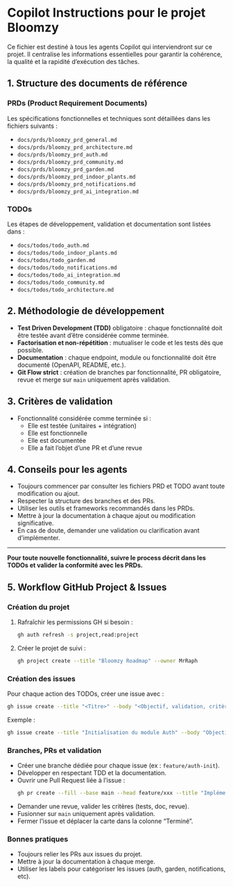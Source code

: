 # Copilot Instructions pour le projet Bloomzy

Ce fichier est destiné à tous les agents Copilot qui interviendront sur ce projet. Il centralise les informations essentielles pour garantir la cohérence, la qualité et la rapidité d’exécution des tâches.

## 1. Structure des documents de référence

### PRDs (Product Requirement Documents)
Les spécifications fonctionnelles et techniques sont détaillées dans les fichiers suivants :
- `docs/prds/bloomzy_prd_general.md`
- `docs/prds/bloomzy_prd_architecture.md`
- `docs/prds/bloomzy_prd_auth.md`
- `docs/prds/bloomzy_prd_community.md`
- `docs/prds/bloomzy_prd_garden.md`
- `docs/prds/bloomzy_prd_indoor_plants.md`
- `docs/prds/bloomzy_prd_notifications.md`
- `docs/prds/bloomzy_prd_ai_integration.md`

### TODOs
Les étapes de développement, validation et documentation sont listées dans :
- `docs/todos/todo_auth.md`
- `docs/todos/todo_indoor_plants.md`
- `docs/todos/todo_garden.md`
- `docs/todos/todo_notifications.md`
- `docs/todos/todo_ai_integration.md`
- `docs/todos/todo_community.md`
- `docs/todos/todo_architecture.md`

## 2. Méthodologie de développement
- **Test Driven Development (TDD)** obligatoire : chaque fonctionnalité doit être testée avant d’être considérée comme terminée.
- **Factorisation et non-répétition** : mutualiser le code et les tests dès que possible.
- **Documentation** : chaque endpoint, module ou fonctionnalité doit être documenté (OpenAPI, README, etc.).
- **Git Flow strict** : création de branches par fonctionnalité, PR obligatoire, revue et merge sur `main` uniquement après validation.

## 3. Critères de validation
- Fonctionnalité considérée comme terminée si :
  - Elle est testée (unitaires + intégration)
  - Elle est fonctionnelle
  - Elle est documentée
  - Elle a fait l’objet d’une PR et d’une revue

## 4. Conseils pour les agents
- Toujours commencer par consulter les fichiers PRD et TODO avant toute modification ou ajout.
- Respecter la structure des branches et des PRs.
- Utiliser les outils et frameworks recommandés dans les PRDs.
- Mettre à jour la documentation à chaque ajout ou modification significative.
- En cas de doute, demander une validation ou clarification avant d’implémenter.

---

**Pour toute nouvelle fonctionnalité, suivre le process décrit dans les TODOs et valider la conformité avec les PRDs.**

## 5. Workflow GitHub Project & Issues

### Création du projet
1. Rafraîchir les permissions GH si besoin :
   ```sh
   gh auth refresh -s project,read:project
   ```
2. Créer le projet de suivi :
   ```sh
   gh project create --title "Bloomzy Roadmap" --owner MrRaph
   ```

### Création des issues
Pour chaque action des TODOs, créer une issue avec :
```sh
gh issue create --title "<Titre>" --body "<Objectif, validation, critères>" --project "Bloomzy Roadmap" --label "<domaine>"
```
Exemple :
```sh
gh issue create --title "Initialisation du module Auth" --body "Objectif : Structure de base, endpoints REST, modèles DB.\nValidation : Tests unitaires sur la création d’utilisateur.\nCritères : TDD, documentation, PR sur branche dédiée." --project "Bloomzy Roadmap" --label "auth"
```

### Branches, PRs et validation
- Créer une branche dédiée pour chaque issue (ex : `feature/auth-init`).
- Développer en respectant TDD et la documentation.
- Ouvrir une Pull Request liée à l’issue :
  ```sh
  gh pr create --fill --base main --head feature/xxx --title "Implémentation : ..." --body "Closes #numéro_issue"
  ```
- Demander une revue, valider les critères (tests, doc, revue).
- Fusionner sur `main` uniquement après validation.
- Fermer l’issue et déplacer la carte dans la colonne “Terminé”.

### Bonnes pratiques
- Toujours relier les PRs aux issues du projet.
- Mettre à jour la documentation à chaque merge.
- Utiliser les labels pour catégoriser les issues (auth, garden, notifications, etc).
